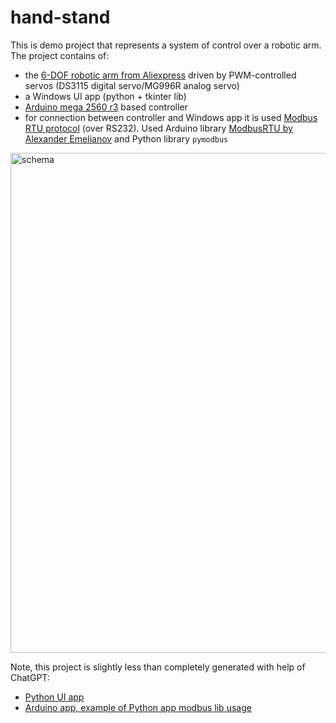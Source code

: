 # hand-stand
This is demo project that represents a system of control over a robotic arm. 
The project contains of:
- the [6-DOF robotic arm from Aliexpress](https://s.click.aliexpress.com/e/_onTxvrz) driven by PWM-controlled servos (DS3115 digital servo/MG996R analog servo)
- a Windows UI app (python + tkinter lib)
- [Arduino mega 2560 r3](https://s.click.aliexpress.com/e/_ooQZD0n) based controller
- for connection between controller and Windows app it is used
[Modbus RTU protocol](https://en.wikipedia.org/wiki/Modbus#Modbus_RTU) (over RS232). 
Used Arduino library [ModbusRTU by Alexander Emelianov](https://github.com/Emelianov/modbus-esp8266) and Python library `pymodbus`
<img src="https://github.com/user-attachments/assets/6529b6bf-a7a1-4956-8d6c-602a50b0b4b3" alt="schema" width="800"/>

Note, this project is slightly less than completely generated with help of ChatGPT:
- [Python UI app](https://chatgpt.com/share/67df3f7c-22ac-8003-bc4e-ac7ea6982ebe)
- [Arduino app, example of Python app modbus lib usage](https://chatgpt.com/share/67df3fd8-3cd4-8003-992e-2c174c5f28f8)